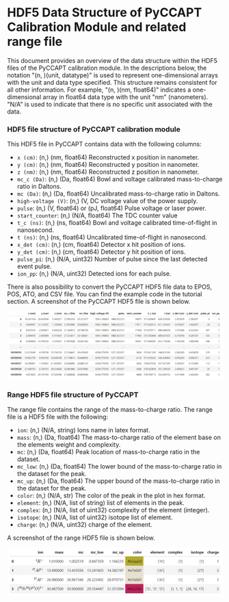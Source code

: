 # HDF5 Data Structure of PyCCAPT Calibration Module and related range file

This document provides an overview of the data structure within the HDF5 files of the PyCCAPT calibration module.
In the descriptions below, the notation "(n, )(unit, datatype)" is used to represent one-dimensional arrays with the
unit and data type specified. This structure remains consistent for all other information. For example,
"(n, )(nm, float64)" indicates a one-dimensional array in float64 data type with the unit "nm" (nanometers).
"N/A" is used to indicate that there is no specific unit associated with the data.

### HDF5 file structure of PyCCAPT calibration module

This HDF5 file in PyCCAPT contains data with the following columns:

- `x (cm)`: (n,) (nm, float64) Reconstructed x position in nanometer.
- `y (cm)`: (n,) (nm, float64) Reconstructed y position in nanometer.
- `z (nm)`: (n,) (nm, float64) Reconstructed z position in nanometer.
- `mc_c (Da)`: (n,) (Da, float64) Bowl and voltage calibrated mass-to-charge ratio in Daltons.
- `mc (Da)`: (n,) (Da, float64) Uncalibrated mass-to-charge ratio in Daltons.
- `high-voltage (V)`: (n,) (V, DC voltage value of the power supply.
- `pulse`: (n,) (V, float64) or (pJ, float64)  Pulse voltage or laser power.
- `start_counter`: (n,) (N/A, float64) The TDC counter value
- `t_c (ns)`: (n,) (ns, float64) Bowl and voltage calibrated time-of-flight in nanosecond.
- `t (ns)`: (n,) (ns, float64) Uncalibrated time-of-flight in nanosecond.
- `x_det (cm)`: (n,) (cm, float64) Detector x hit position of ions.
- `y_det (cm)`: (n,) (cm, float64) Detector y hit position of ions.
- `pulse_pi`: (n,) (N/A, uint32) Number of pulse since the last detected event pulse.
- `ion_pp`: (n,) (N/A, uint32) Detected ions for each pulse.

There is also possibility to convert the PyCCAPT HDF5 file data to EPOS, POS, ATO, and CSV file. You can find the
example code in the tutorial section. A screenshot of the PyCCAPT HDF5 file is shown below.

![plot](../pyccapt/files/dataset.png)

### Range HDF5 file structure of PyCCAPT

The range file contains the range of the mass-to-charge ratio. The range file is a HDF5 file with the following:

- `ion`: (n,) (N/A, string) Ions name in latex format.
- `mass`: (n,) (Da, float64) The mass-to-charge ratio of the element base on the elements weight and complexity.
- `mc`: (n,) (Da, float64) Peak location of mass-to-charge ratio in the dataset.
- `mc_low`: (n,) (Da, float64) The lower bound of the mass-to-charge ratio in the dataset for the peak.
- `mc_up`: (n,) (Da, float64) The upper bound of the mass-to-charge ratio in the dataset for the peak.
- `color`: (n,) (N/A, str) The color of the peak in the plot in hex format.
- `element`: (n,) (N/A, list of string) list of elements in the peak.
- `complex`: (n,) (N/A, list of uint32) complexity of the element (integer).
- `isotope`: (n,) (N/A, list of uint32) isotope list of element.
- `charge`: (n,) (N/A, uint32) charge of the element.

A screenshot of the range HDF5 file is shown below.

![plot](../pyccapt/files/range_data.png)

